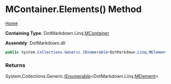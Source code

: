 # MContainer\.Elements\(\) Method

[Home](../../../../README.md)

**Containing Type**: DotMarkdown\.Linq\.[MContainer](../README.md)

**Assembly**: DotMarkdown\.dll

```csharp
public System.Collections.Generic.IEnumerable<DotMarkdown.Linq.MElement> Elements()
```

### Returns

System\.Collections\.Generic\.[IEnumerable](https://docs.microsoft.com/en-us/dotnet/api/system.collections.generic.ienumerable-1)\<DotMarkdown\.Linq\.[MElement](../../MElement/README.md)>

